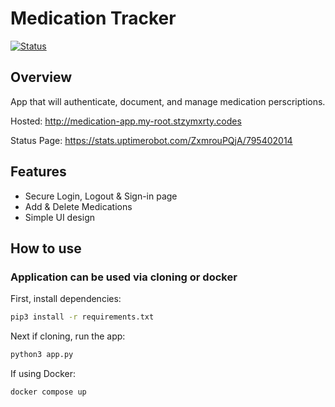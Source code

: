 # Medication Tracker

[![Status](https://img.shields.io/badge/Status-operational-brightgreen.svg)](https://example.com)

## Overview

App that will authenticate, document, and manage medication perscriptions.

Hosted: http://medication-app.my-root.stzymxrty.codes

Status Page: https://stats.uptimerobot.com/ZxmrouPQjA/795402014

## Features

- Secure Login, Logout & Sign-in page
- Add & Delete Medications
- Simple UI design

## How to use

### Application can be used via cloning or docker

First, install dependencies:

```bash
pip3 install -r requirements.txt
```

Next if cloning, run the app:

```bash
python3 app.py
```

If using Docker:

```bash
docker compose up
```
